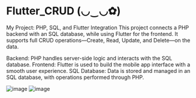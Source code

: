 # Flutter_CRUD (◡‿◡✿)

My Project: PHP, SQL, and Flutter Integration
This project connects a PHP backend with an SQL database, while using Flutter for the frontend. It supports full CRUD operations—Create, Read, Update, and Delete—on the data.

Backend: PHP handles server-side logic and interacts with the SQL database.
Frontend: Flutter is used to build the mobile app interface with a smooth user experience.
SQL Database: Data is stored and managed in an SQL database, with operations performed through PHP.

![image](https://github.com/user-attachments/assets/8d04d996-4189-4ea7-a8fa-1b6b7bdc66d1)  ![image](https://github.com/user-attachments/assets/4907dc89-8efc-4ca3-8af2-38775546c0a5)


